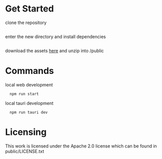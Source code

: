 # Get Started

clone the repository

```
```

enter the new directory and install dependencies

```
```

download the assets [here](https://marksiegrist.dev/ccc_assets) and unzip into
/public

# Commands

local web development
```
  npm run start
```

local tauri development
```
  npm run tauri dev
```


# Licensing

This work is licensed under the Apache 2.0 license which can be found in public/LICENSE.txt

